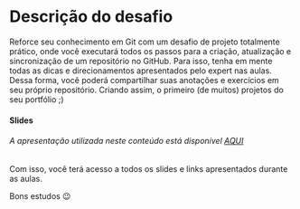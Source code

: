 # Descrição do desafio
Reforce seu conhecimento em Git com um desafio de projeto totalmente prático, onde você executará todos os passos para a criação, atualização e sincronização de um repositório no GitHub. Para isso, tenha em mente todas as dicas e direcionamentos apresentados pelo expert nas aulas. Dessa forma, você poderá compartilhar suas anotações e exercícios em seu próprio repositório. Criando assim, o primeiro (de muitos) projetos do seu portfólio ;)

#### Slides

###### A apresentação utilizada neste conteúdo está disponível [AQUI](https://drive.google.com/file/d/1IZu0qohv1JOmxjEra1lknDiiStU68bl4/view)

Com isso, você terá acesso a todos os slides e links apresentados durante as aulas.

Bons estudos 😉